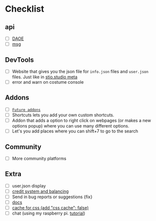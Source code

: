 # Checklist

## api
<!-- - [x] [DAO](../api/module.js) -->
<!-- - [x] [aw](../api/module.js) -->
<!-- - [x] [storage](../api/module.js) -->
- [ ] [DAOE](../api/module.js)
- [ ] [msg](../_locales/)

## DevTools
- [ ] Website that gives you the json file for `info.json` files and `user.json` files. Just like in [stio.studio meta](https://project.stio.studio/meta/)
- [ ] error and warn on costume console 

## Addons
<!-- - [x] enable and disable -->
<!-- - [x] [`IF_`](../api/module.js) -->
<!-- - [x] default value on settings [reference](../addon/console.log/info.json) -->
<!-- - [x] [style inject](../file/inject/style.js) -->
- [ ] [`Future addons`](../addon/future/)
- [ ] Shortcuts lets you add your own custom shortcuts.
- [ ] Addon that adds a option to right click on webpages (or makes a new options popup) where you can use many different options. 
- [ ] Let's you add places where you can shift+7 to go to the search

## Community
<!-- - [x] [Organize the discord server better](https://aioewa.stio.studio/discord) -->
- [ ] More community platforms

## Extra
<!-- - [x] box shadow instead of :before and :after in `<nav>` -->
<!-- - [x] Change `user.json` to folder `user`. The folder will contain `user.json` that contains a list of all the ids. It will too have `stio.json`, `nikeedev.json`, `programORdie`..ect... with has the content of the user  -->
- [ ] user.json display
- [ ] [credit system and balancing](https://github.com/StioStudio/Aioewa/graphs/contributors) 
- [ ] Send in bug reports or suggestions {fix}
- [ ] [docs](../docs/)
- [ ] [cache for css (add "css cache": false)](cache.md)
- [ ] chat (using my raspberry pi. [tutorial](https://www.youtube.com/watch?v=7GBlCinu9yg&list=WL&index=1))